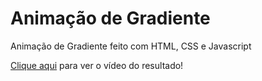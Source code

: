# Animação de Gradiente

Animação de Gradiente feito com HTML, CSS e Javascript

[Clique aqui]() para ver o vídeo do resultado!
